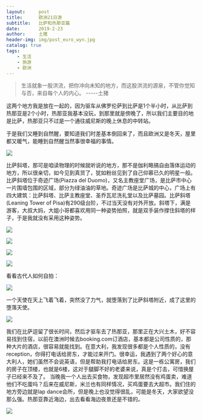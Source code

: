 ```yaml
---
layout:     post
title:      欧洲21日游
subtitle:   比萨和热那亚篇
date:       2019-2-23
author:     土猪
header-img: img/post_euro_wyn.jpg
catalog: true
tags:
    - 生活
    - 旅游
    - 欧洲
---
```


> 生活就象一股洪流，把你冲向未知的地方，而这股洪流的源泉，不管你觉知与否，来自每个人的内心。 
> -----土猪





这两个地方我是放在一起的，因为驱车从佛罗伦萨到比萨是1个半小时，从比萨到热那亚是2个小时，热那亚我基本没玩，到那里就是傍晚了，所以我们主要目的地是比萨，热那亚只不过是一个通往威尼斯的晚上休息的中转站。



于是我们又睡到自然醒，要知道我们时差基本倒回来了，而且欧洲又是冬天，屋里都又暖气，能睡到自然醒当然事很幸福的事情。


![](https://cdn.steemitimages.com/DQmTXEVQ4NocPdeVYi3k9gbdpVChLs5uF4i57DGCaKsTwf3/image.png)


比萨斜塔，那可是咱读物理的时候就听说的地方，那不是伽利略搞自由落体运动的地方，所以很亲切，如今见到真货了，犹如粉丝见到了自己仰慕已久的明星一般。比萨斜塔位于奇迹广场(Piazza del Duomo)，又名主教座堂广场，是比萨市中心一片围墙包围的区域，部分为绿油油的草地。奇迹广场是比萨城的中心，广场上有四大建筑：比萨斜塔、比萨主教座堂、圣乔瓦尼洗礼堂以及比萨墓园。比萨斜塔(Leaning Tower of Pisa)有290级台阶，不过当天没有对外开放。斜塔下，满是游客，大叔大妈，大姐小哥都喜欢用同一种姿势拍照，就是双手装作撑住斜塔的样子，于是我就没有采用这种姿势。


![](https://cdn.steemitimages.com/DQmT8pJXQ3RpV328xcrTnnWdNZWZojLJtPsXU27PQVwfCGk/image.png)

![](https://cdn.steemitimages.com/DQmeBh61H6TxD4RcCAQEYoDoy4CTEjiTTAHRPG4JesKt94o/image.png)

![](https://cdn.steemitimages.com/DQmewBrB8475oXGr2CiLEVseLS5PXX2bHqL6sHNMa6QGbiB/image.png)

![](https://cdn.steemitimages.com/DQmUz7HRuZyzbVYf5fhnRCCdWbdrJVFAhXTSzrdWg5Jzfky/image.png)

看看古代人如何自拍：

![](https://cdn.steemitimages.com/DQmPcxAdzdGatGBhZeMNquKL7wF98GCZRUqfGcpb5gX6Lwi/image.png)

一个天使在天上飞着飞着，突然没了力气，就堕落到了比萨斜塔附近，成了这里的堕落天使。

![](https://cdn.steemitimages.com/DQmSe4gFytu6g9xwC9PNaAT6E88skbgB2prCpMTRWxWNru2/image.png)



我们在比萨逗留了很长时间，然后才驱车去了热那亚，那里正在大兴土木，好不容易找到住宿，以前在澳洲时候去booking.com订酒店，基本都是公司性质的，那种大片的酒店，很容易就能找到。在意大利，我发现很多都是个人性质的，没有reception，你得打电话给房东，才能过来开门。很幸运，我遇到了两个好心的意大利人，她们虽然不会说英语，但是帮助我打电话给房东。这是一栋公寓房，我们的房子在顶楼，也就是6楼，这对于腿脚不好的老婆来说，真是个打击，可惜换屋子已经来不及了。 当晚我一个人出去买食物，发现超市里居然没有鸡蛋卖，难道他们不吃蛋吗？后来在威尼斯，米兰也有同样情况，买鸡蛋要去大超市。我们住的地方旁边就是lap dance会所，但是晚上也没觉得很乱，可能是冬天，大家欲望没那么强。热那亚靠近海边，出去看看海边夜景还是不错的。

![](https://cdn.steemitimages.com/DQmNYXkwQ6XsoNUWpQEReEaJoMym1eyAwXArEjGoQhJ4aBd/image.png)



